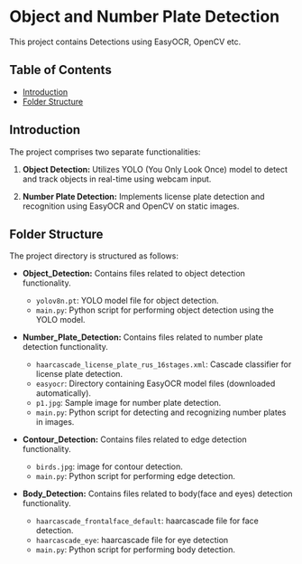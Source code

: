 # Object and Number Plate Detection

This project contains Detections using EasyOCR, OpenCV etc.

## Table of Contents

- [Introduction](#introduction)
- [Folder Structure](#folder-structure)

## Introduction

The project comprises two separate functionalities:

1. **Object Detection:** Utilizes YOLO (You Only Look Once) model to detect and track objects in real-time using webcam input.

2. **Number Plate Detection:** Implements license plate detection and recognition using EasyOCR and OpenCV on static images.

## Folder Structure

The project directory is structured as follows:


- **Object_Detection:** Contains files related to object detection functionality.
  - `yolov8n.pt`: YOLO model file for object detection.
  - `main.py`: Python script for performing object detection using the YOLO model.

- **Number_Plate_Detection:** Contains files related to number plate detection functionality.
  - `haarcascade_license_plate_rus_16stages.xml`: Cascade classifier for license plate detection.
  - `easyocr`: Directory containing EasyOCR model files (downloaded automatically).
  - `p1.jpg`: Sample image for number plate detection.
  - `main.py`: Python script for detecting and recognizing number plates in images.

- **Contour_Detection:** Contains files related to edge detection functionality.
  - `birds.jpg`: image for contour detection.
  - `main.py`: Python script for performing edge detection.

- **Body_Detection:** Contains files related to body(face and eyes) detection functionality.
  - `haarcascade_frontalface_default`: haarcascade file for face detection.
  - `haarcascade_eye`: haarcascade file for eye detection
  - `main.py`: Python script for performing body detection.


